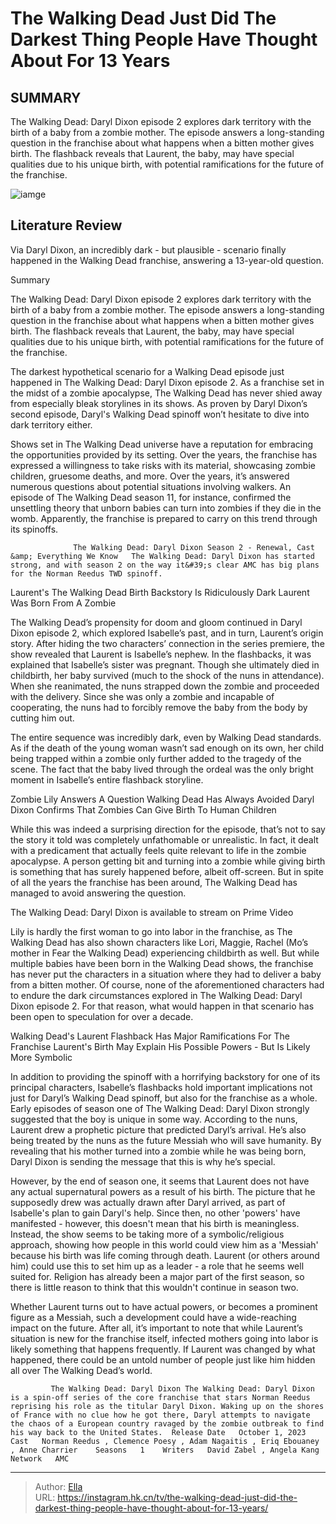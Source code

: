 # The Walking Dead Just Did The Darkest Thing People Have Thought About For 13 Years


## SUMMARY 



  The Walking Dead: Daryl Dixon episode 2 explores dark territory with the birth of a baby from a zombie mother.   The episode answers a long-standing question in the franchise about what happens when a bitten mother gives birth.   The flashback reveals that Laurent, the baby, may have special qualities due to his unique birth, with potential ramifications for the future of the franchise.  

![iamge](https://static1.srcdn.com/wordpress/wp-content/uploads/2023/09/walking-dead-pregnancy-zombie-laurent-daryl-dixon-dark.jpg)

## Literature Review
Via Daryl Dixon, an incredibly dark - but plausible - scenario finally happened in the Walking Dead franchise, answering a 13-year-old question.





Summary

  The Walking Dead: Daryl Dixon episode 2 explores dark territory with the birth of a baby from a zombie mother.   The episode answers a long-standing question in the franchise about what happens when a bitten mother gives birth.   The flashback reveals that Laurent, the baby, may have special qualities due to his unique birth, with potential ramifications for the future of the franchise.  







The darkest hypothetical scenario for a Walking Dead episode just happened in The Walking Dead: Daryl Dixon episode 2. As a franchise set in the midst of a zombie apocalypse, The Walking Dead has never shied away from especially bleak storylines in its shows. As proven by Daryl Dixon’s second episode, Daryl&#39;s Walking Dead spinoff won’t hesitate to dive into dark territory either.

Shows set in The Walking Dead universe have a reputation for embracing the opportunities provided by its setting. Over the years, the franchise has expressed a willingness to take risks with its material, showcasing zombie children, gruesome deaths, and more. Over the years, it’s answered numerous questions about potential situations involving walkers. An episode of The Walking Dead season 11, for instance, confirmed the unsettling theory that unborn babies can turn into zombies if they die in the womb. Apparently, the franchise is prepared to carry on this trend through its spinoffs.

                  The Walking Dead: Daryl Dixon Season 2 - Renewal, Cast &amp; Everything We Know   The Walking Dead: Daryl Dixon has started strong, and with season 2 on the way it&#39;s clear AMC has big plans for the Norman Reedus TWD spinoff.    





 Laurent&#39;s The Walking Dead Birth Backstory Is Ridiculously Dark 
Laurent Was Born From A Zombie
         

 The Walking Dead’s propensity for doom and gloom continued in Daryl Dixon episode 2, which explored Isabelle’s past, and in turn, Laurent’s origin story. After hiding the two characters’ connection in the series premiere, the show revealed that Laurent is Isabelle’s nephew. In the flashbacks, it was explained that Isabelle’s sister was pregnant. Though she ultimately died in childbirth, her baby survived (much to the shock of the nuns in attendance). When she reanimated, the nuns strapped down the zombie and proceeded with the delivery. Since she was only a zombie and incapable of cooperating, the nuns had to forcibly remove the baby from the body by cutting him out.

The entire sequence was incredibly dark, even by Walking Dead standards. As if the death of the young woman wasn’t sad enough on its own, her child being trapped within a zombie only further added to the tragedy of the scene. The fact that the baby lived through the ordeal was the only bright moment in Isabelle’s entire flashback storyline.






 Zombie Lily Answers A Question Walking Dead Has Always Avoided 
Daryl Dixon Confirms That Zombies Can Give Birth To Human Children
          

While this was indeed a surprising direction for the episode, that’s not to say the story it told was completely unfathomable or unrealistic. In fact, it dealt with a predicament that actually feels quite relevant to life in the zombie apocalypse. A person getting bit and turning into a zombie while giving birth is something that has surely happened before, albeit off-screen. But in spite of all the years the franchise has been around, The Walking Dead has managed to avoid answering the question.



The Walking Dead: Daryl Dixon is available to stream on Prime Video




Lily is hardly the first woman to go into labor in the franchise, as The Walking Dead has also shown characters like Lori, Maggie, Rachel (Mo’s mother in Fear the Walking Dead) experiencing childbirth as well. But while multiple babies have been born in the Walking Dead shows, the franchise has never put the characters in a situation where they had to deliver a baby from a bitten mother. Of course, none of the aforementioned characters had to endure the dark circumstances explored in The Walking Dead: Daryl Dixon episode 2. For that reason, what would happen in that scenario has been open to speculation for over a decade.






 Walking Dead&#39;s Laurent Flashback Has Major Ramifications For The Franchise 
Laurent&#39;s Birth May Explain His Possible Powers - But Is Likely More Symbolic
          

In addition to providing the spinoff with a horrifying backstory for one of its principal characters, Isabelle’s flashbacks hold important implications not just for Daryl’s Walking Dead spinoff, but also for the franchise as a whole. Early episodes of season one of The Walking Dead: Daryl Dixon strongly suggested that the boy is unique in some way. According to the nuns, Laurent drew a prophetic picture that predicted Daryl’s arrival. He’s also being treated by the nuns as the future Messiah who will save humanity. By revealing that his mother turned into a zombie while he was being born, Daryl Dixon is sending the message that this is why he’s special.

However, by the end of season one, it seems that Laurent does not have any actual supernatural powers as a result of his birth. The picture that he supposedly drew was actually drawn after Daryl arrived, as part of Isabelle&#39;s plan to gain Daryl&#39;s help. Since then, no other &#39;powers&#39; have manifested - however, this doesn&#39;t mean that his birth is meaningless. Instead, the show seems to be taking more of a symbolic/religious approach, showing how people in this world could view him as a &#39;Messiah&#39; because his birth was life coming through death. Laurent (or others around him) could use this to set him up as a leader - a role that he seems well suited for. Religion has already been a major part of the first season, so there is little reason to think that this wouldn&#39;t continue in season two. 




Whether Laurent turns out to have actual powers, or becomes a prominent figure as a Messiah, such a development could have a wide-reaching impact on the future. After all, it’s important to note that while Laurent’s situation is new for the franchise itself, infected mothers going into labor is likely something that happens frequently. If Laurent was changed by what happened, there could be an untold number of people just like him hidden all over The Walking Dead’s world.

             The Walking Dead: Daryl Dixon The Walking Dead: Daryl Dixon is a spin-off series of the core franchise that stars Norman Reedus reprising his role as the titular Daryl Dixon. Waking up on the shores of France with no clue how he got there, Daryl attempts to navigate the chaos of a European country ravaged by the zombie outbreak to find his way back to the United States.  Release Date   October 1, 2023    Cast   Norman Reedus , Clemence Poesy , Adam Nagaitis , Eriq Ebouaney , Anne Charrier    Seasons   1    Writers   David Zabel , Angela Kang    Network   AMC       


---

> Author: [Ella](https://instagram.hk.cn/)  
> URL: https://instagram.hk.cn/tv/the-walking-dead-just-did-the-darkest-thing-people-have-thought-about-for-13-years/  

